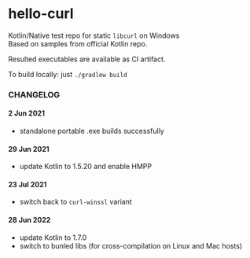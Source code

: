 hello-curl
==========

Kotlin/Native test repo for static `libcurl` on Windows\
Based on samples from official Kotlin repo.

Resulted executables are available as CI artifact.

To build locally: just `./gradlew build`


### CHANGELOG

#### 2 Jun 2021

* standalone portable .exe builds successfully


#### 29 Jun 2021

* update Kotlin to 1.5.20 and enable HMPP


#### 23 Jul 2021

* switch back to `curl-winssl` variant


#### 28 Jun 2022

* update Kotlin to 1.7.0
* switch to bunled libs (for cross-compilation on Linux and Mac hosts)
